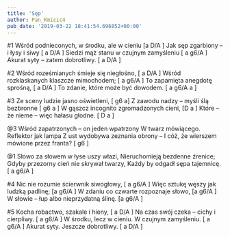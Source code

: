 ```yaml
---
title: 'Sęp'
author: Pan_Kmicic4
pub_date: '2019-03-22 18:41:54.696852+00:00'
---
```


#1
Wśród podnieconych, w środku, ale w cieniu [a D/A ]
Jak sęp zgarbiony – i łysy i siwy [ a D/A ]
Siedzi mąż stanu w czujnym zamyśleniu [ a g6/A ]
Akurat syty – zatem dobrotliwy. [ a D/A ]

#2
Wśród roześmianych śmieje się niegłośno, [ a D/A ]
Wśród rozklaskanych klaszcze mimochodem; [ a g6/A ]
To zapamięta anegdotę sprośną, [ a D/A ]
To zdanie, które może być dowodem. [ a g6/A a ]

#3
Ze sceny ludzie jasno oświetleni, [ g6  a]
Z zawodu nadzy – myśli ślą bezbronne [ g6 a ]
W gąszcz incognito zgromadzonych cieni, [D a ]
Które – że nieme – więc hałasu głodne. [ D a ]

@3
Wśród zapatrzonych – on jeden wpatrzony
W twarz mówiącego. Reflektor jak lampa
Z ust wydobywa zeznania obrony –
I cóż, że wierszem mówione przez franta? [ g6 ]

@1
Słowo za słowem w łyse uszy włazi,
Nieruchomieją bezdenne źrenice; 
Gdyby przezorny cień nie skrywał twarzy, 
Każdy by odgadł sępa tajemnicę. [ a g6/A ]

#4
Nic nie rozumie ścierwnik siwogłowy, [ a g6/A ]
Więc sztukę węszy jak ludzką padlinę; [a g6/A ]
W zdaniu co czwarte rozpoznaje słowo, [a g6/A ] 
W słowie – łup albo nieprzydatną ślinę. [a g6/A ]

#5
Kocha robactwo, szakale i hieny, [ a D/A ]
Na czas swój czeka – cichy i cierpliwy. [ a g6/A ]
W środku, lecz w cieniu. W czujnym zamyśleniu.  [ a g6/A ]
Akurat syty. Jeszcze dobrotliwy. [ a D/A ]